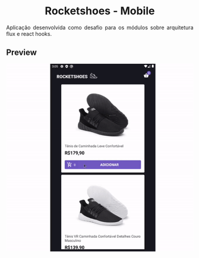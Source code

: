 <h1  align="center">Rocketshoes - Mobile</h1>

<p  align="justify">Aplicação desenvolvida como desafio para os módulos sobre arquitetura flux e react hooks.</p>


## Preview
<img src="./.github/app.gif" alt="App gif">
